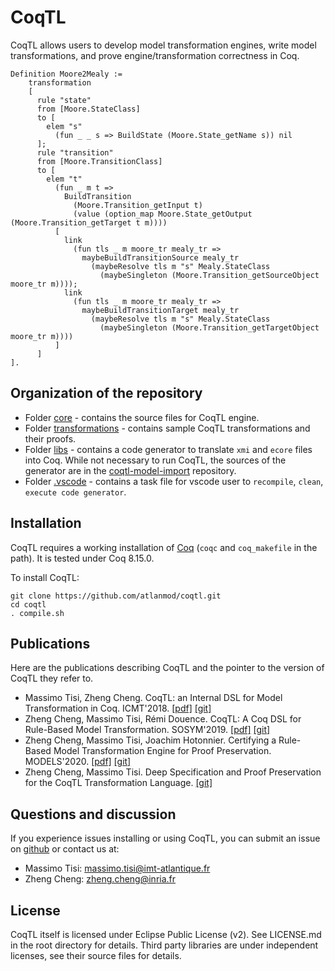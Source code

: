 # CoqTL

CoqTL allows users to develop model transformation engines, write model transformations, and prove engine/transformation correctness in Coq. 

```coq
Definition Moore2Mealy :=
    transformation
    [
      rule "state"
      from [Moore.StateClass]
      to [
        elem "s"
          (fun _ _ s => BuildState (Moore.State_getName s)) nil
      ];
      rule "transition"
      from [Moore.TransitionClass]
      to [
        elem "t"
          (fun _ m t => 
            BuildTransition 
              (Moore.Transition_getInput t)
              (value (option_map Moore.State_getOutput (Moore.Transition_getTarget t m))))
          [
            link
              (fun tls _ m moore_tr mealy_tr =>
                maybeBuildTransitionSource mealy_tr
                  (maybeResolve tls m "s" Mealy.StateClass 
                    (maybeSingleton (Moore.Transition_getSourceObject moore_tr m))));
            link 
              (fun tls _ m moore_tr mealy_tr =>
                maybeBuildTransitionTarget mealy_tr
                  (maybeResolve tls m "s" Mealy.StateClass 
                    (maybeSingleton (Moore.Transition_getTargetObject moore_tr m))))
          ]
      ]
].
```

## Organization of the repository 

* Folder [core](https://github.com/atlanmod/coqtl/tree/master/core) - contains the source files for CoqTL engine.
* Folder [transformations](https://github.com/atlanmod/coqtl/tree/master/transformations) - contains sample CoqTL transformations and their proofs.
* Folder [libs](https://github.com/atlanmod/coqtl/tree/master/libs) - contains a code generator to translate `xmi` and `ecore` files into Coq. While not necessary to run CoqTL, the sources of the generator are in the [coqtl-model-import](https://github.com/atlanmod/coqtl-model-import) repository.
* Folder [.vscode](https://github.com/atlanmod/coqtl/tree/master/.vscode) - contains a task file for vscode user to `recompile`, `clean`, `execute code generator`.

## Installation

CoqTL requires a working installation of [Coq](https://coq.inria.fr/) (`coqc` and `coq_makefile` in the path). It is tested under Coq 8.15.0.

To install CoqTL:
```
git clone https://github.com/atlanmod/coqtl.git
cd coqtl
. compile.sh
```

## Publications

Here are the publications describing CoqTL and the pointer to the version of CoqTL they refer to. 

* Massimo Tisi, Zheng Cheng. CoqTL: an Internal DSL for Model Transformation in Coq. ICMT'2018. [[pdf]](https://hal.inria.fr/hal-01828344/document) [[git]](https://github.com/atlanmod/CoqTL/tree/eee344e)
* Zheng Cheng, Massimo Tisi, Rémi Douence. CoqTL: A Coq DSL for Rule-Based Model Transformation. SOSYM'2019. [[pdf]](https://hal.archives-ouvertes.fr/hal-02333564/document) [[git]](https://github.com/atlanmod/CoqTL/tree/eee344e)
* Zheng Cheng, Massimo Tisi, Joachim Hotonnier. Certifying a Rule-Based Model Transformation Engine for Proof Preservation. MODELS'2020. [[pdf]](https://hal.inria.fr/hal-02907622/document) [[git]](https://github.com/atlanmod/CoqTL/tree/2a8cea5)
* Zheng Cheng, Massimo Tisi. Deep Specification and Proof Preservation for the CoqTL Transformation Language. [[git]](https://github.com/atlanmod/CoqTL/tree/948eb94)

## Questions and discussion

If you experience issues installing or using CoqTL, you can submit an issue on [github](https://github.com/atlanmod/coqtl/issues) or contact us at:

* Massimo Tisi: massimo.tisi@imt-atlantique.fr
* Zheng Cheng: zheng.cheng@inria.fr

## License

CoqTL itself is licensed under Eclipse Public License (v2). See LICENSE.md in the root directory for details. Third party libraries are under independent licenses, see their source files for details.
